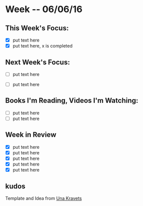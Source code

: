 # Week -- 06/06/16

## This Week's Focus:
- [x] put text here
- [x] put text here, x is completed

## Next Week's Focus:
- [ ] put text here
- [ ] put text here


## Books I'm Reading, Videos I'm Watching:
- [ ] put text here
- [ ] put text here

## Week in Review
- [x] put text here
- [x] put text here
- [x] put text here
- [x] put text here
- [x] put text here

## kudos
Template and Idea from [Una Kravets](https://github.com/una)
